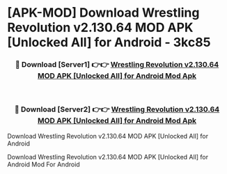 # [APK-MOD] Download Wrestling Revolution v2.130.64 MOD APK [Unlocked All] for Android - 3kc85


<div align="center">
<h3>🔴 Download [Server1] 👉👉 <a href="https://apk-comot.site?title=Wrestling_Revolution_v2.130.64_MOD_APK_[Unlocked_All]_for_Android">Wrestling Revolution v2.130.64 MOD APK [Unlocked All] for Android Mod Apk</a></h3><br>
<h3>🔴 Download [Server2] 👉👉 <a href="https://apk-comot.site?title=Wrestling_Revolution_v2.130.64_MOD_APK_[Unlocked_All]_for_Android">Wrestling Revolution v2.130.64 MOD APK [Unlocked All] for Android Mod Apk</a></h3>
</div>



Download Wrestling Revolution v2.130.64 MOD APK [Unlocked All] for Android 

Download Wrestling Revolution v2.130.64 MOD APK [Unlocked All] for Android Mod For Android
